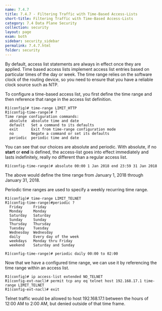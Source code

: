 ```yaml
---
name: 7.4.7
title: 7.4.7 - Filtering Traffic with Time-Based Access-Lists
short-title: Filtering Traffic with Time-Based Access-Lists
category: 7.4 Data Plane Security
collection: security
layout: page
exam: both
sidebar: security_sidebar
permalink: 7.4.7.html
folder: security
---
```

By default, access list statements are always in effect once they are applied. Time based access lists implement access list entries based on particular times of the day or week. The time range relies on the software clock of the routing device, so you need to ensure that you have a reliable clock source such as NTP.

To configure a time-based access list, you first define the time range and then reference that range in the access list definition.
```
R1(config)# time-range LIMIT_HTTP
R1(config-time-range)# ?
Time range configuration commands:
  absolute  absolute time and date
  default   Set a command to its defaults
  exit      Exit from time-range configuration mode
  no        Negate a command or set its defaults
  periodic  periodic time and date
```
You can see that our choices are absolute and periodic. With absolute, if no **start** or **end** is defined, the access-list goes into effect immediately and lasts indefinitely, really no different than a regular access list.
```
R1(config-time-range)# absolute 00:00 1 Jan 2018 end 23:59 31 Jan 2018
```
The above would define the time range from January 1, 2018 through January 31, 2018.

Periodic time ranges are used to specify a weekly recurring time range.
```
R1(config)# time-range LIMIT_TELNET
R1(config-time-range)#periodic ?
  Friday     Friday
  Monday     Monday
  Saturday   Saturday
  Sunday     Sunday
  Thursday   Thursday
  Tuesday    Tuesday
  Wednesday  Wednesday
  daily      Every day of the week
  weekdays   Monday thru Friday
  weekend    Saturday and Sunday
```
```
R1(config-time-range)# periodic daily 00:00 to 02:00
```

Now that we have a configured time range, we can use it by referencing the time range within an access list.
```
R1(config)# ip access-list extended NO_TELNET
R1(config-ext-nacl)# permit tcp any eq telnet host 192.168.17.1 time-range LIMIT_TELNET
R1(config-ext-nacl)# exit
```
Telnet traffic would be allowed to host 192.168.17.1 between the hours of 12:00 AM to 2:00 AM, but denied outside of that time frame.